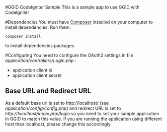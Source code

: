 #GGID CodeIgniter Sample
This is a sample app to use GGID with CodeIgniter

#Dependencies
You must have [Composer](https://getcomposer.org/) installed on your computer to install dependencies. Run them:

    composer install
  
to install dependencies packages.

#Configuring
You need to configure the OAuth2 settings in file _application/controllers/Login.php_ :
* application client id
* application client secret 

## Base URL and Redirect URL
As a default base url is set to http://localhost/ (see _application/config/config.php_) and redirect URL is set to _http://localhost/index.php/login_ so you need to set your sample application in GGID to match this value. If you are running the application using different host than localhost, please change this accordingly.
